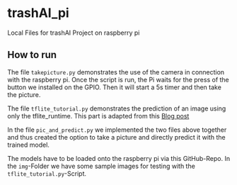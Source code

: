 # trashAI_pi
Local Files for trashAI Project on raspberry pi

## How to run
The file `takepicture.py` demonstrates the use of the camera in connection with the raspberry pi. Once the script is run, the Pi waits for the press of the button we installed on the GPIO. Then it will start a 5s timer and then take the picture. 

The file `tflite_tutorial.py` demonstrates the prediction of an image using only the tflite_runtime. This part is adapted from this [Blog post](https://blog.paperspace.com/tensorflow-lite-raspberry-pi/)

In the file `pic_and_predict.py` we implemented the two files above together and thus created the option to take a picture and directly predict it with the trained model. 

The models have to be loaded onto the raspberry pi via this GitHub-Repo. In the `img`-Folder we have some sample images for testing with the `tflite_tutorial.py`-Script.